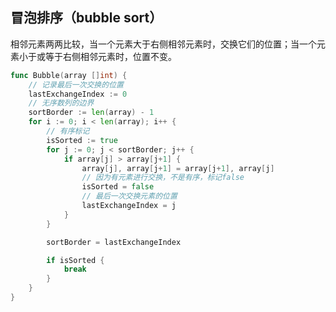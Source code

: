 ## 冒泡排序（bubble sort）
相邻元素两两比较，当一个元素大于右侧相邻元素时，交换它们的位置；当一个元素小于或等于右侧相邻元素时，位置不变。

```go
func Bubble(array []int) {
	// 记录最后一次交换的位置
	lastExchangeIndex := 0
	// 无序数列的边界
	sortBorder := len(array) - 1
	for i := 0; i < len(array); i++ {
		// 有序标记
		isSorted := true
		for j := 0; j < sortBorder; j++ {
			if array[j] > array[j+1] {
				array[j], array[j+1] = array[j+1], array[j]
				// 因为有元素进行交换，不是有序，标记false
				isSorted = false
				// 最后一次交换元素的位置
				lastExchangeIndex = j
			}
		}

		sortBorder = lastExchangeIndex

		if isSorted {
			break
		}
	}
}
```